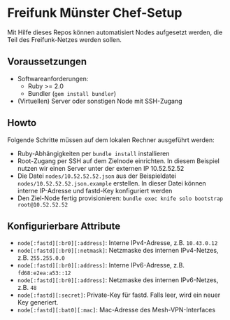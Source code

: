 # Freifunk Münster Chef-Setup

Mit Hilfe dieses Repos können automatisiert Nodes aufgesetzt werden, die Teil des Freifunk-Netzes werden sollen.

## Voraussetzungen
* Softwareanforderungen:
  * Ruby >= 2.0
  * Bundler (`gem install bundler`)
* (Virtuellen) Server oder sonstigen Node mit SSH-Zugang

## Howto

Folgende Schritte müssen auf dem lokalen Rechner ausgeführt werden:

* Ruby-Abhängigkeiten per `bundle install` installieren
* Root-Zugang per SSH auf dem Zielnode einrichten. In diesem Beispiel nutzen wir einen Server unter der externen IP 10.52.52.52
* Die Datei `nodes/10.52.52.52.json` aus der Beispieldatei `nodes/10.52.52.52.json.example` erstellen. In dieser Datei können interne IP-Adresse und fastd-Key konfiguriert werden
* Den Ziel-Node fertig provisionieren: `bundle exec knife solo bootstrap root@10.52.52.52`

## Konfigurierbare Attribute

* `node[:fastd][:br0][:address]`: Interne IPv4-Adresse, z.B. `10.43.0.12`
* `node[:fastd][:br0][:netmask]`: Netzmaske des internen IPv4-Netzes, z.B. `255.255.0.0`
* `node[:fastd][:br0][:address]`: Interne IPv6-Adresse, z.B. `fd68:e2ea:a53::12`
* `node[:fastd][:br0][:address]`: Netzmaske des internen IPv6-Netzes, z.B. `48`
* `node[:fastd][:secret]`: Private-Key für fastd. Falls leer, wird ein neuer Key generiert.
* `node[:fastd][:bat0][:mac]`: Mac-Adresse des Mesh-VPN-Interfaces
